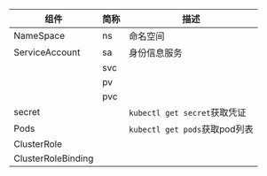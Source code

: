| 组件               | 简称 | 描述                          |
| ------------------ | ---- | ----------------------------- |
| NameSpace          | ns   | 命名空间                      |
| ServiceAccount     | sa   | 身份信息服务                  |
|                    | svc  |                               |
|                    | pv   |                               |
|                    | pvc  |                               |
| secret             |      | `kubectl get secret`获取凭证  |
| Pods               |      | `kubectl get pods`获取pod列表 |
| ClusterRole        |      |                               |
| ClusterRoleBinding |      |                               |


